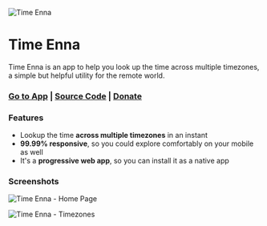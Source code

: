 ![Time Enna](https://www.timeenna.com/icons/logo-256x256.png)

# Time Enna

Time Enna is an app to help you look up the time across multiple timezones, a simple but helpful utility for the remote world.

### [Go to App](https://timeenna.com/) | [Source Code](https://github.com/AmruthPillai/Time-Enna) | [Donate](https://www.buymeacoffee.com/AmruthPillai)

### Features

- Lookup the time **across multiple timezones** in an instant
- **99.99% responsive**, so you could explore comfortably on your mobile as well
- It's a **progressive web app**, so you can install it as a native app

### Screenshots

![Time Enna - Home Page](https://www.timeenna.com/screenshots/home.png)

![Time Enna - Timezones](https://www.timeenna.com/screenshots/timezones.png)
